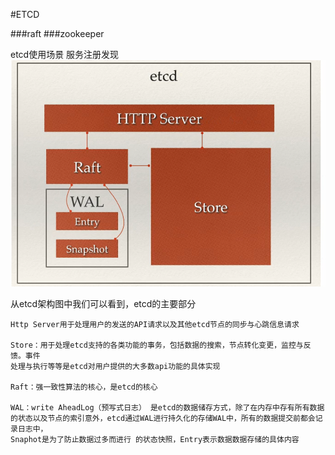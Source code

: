 #ETCD

###raft
###zookeeper

etcd使用场景
服务注册发现
![](.etcd_images/168471ae.png)

从etcd架构图中我们可以看到，etcd的主要部分

    Http Server用于处理用户的发送的API请求以及其他etcd节点的同步与心跳信息请求
  
    Store：用于处理etcd支持的各类功能的事务，包括数据的搜索，节点转化变更，监控与反馈。事件
    处理与执行等等是etcd对用户提供的大多数api功能的具体实现
    
    Raft：强一致性算法的核心，是etcd的核心
    
    WAL：write AheadLog（预写式日志） 是etcd的数据储存方式，除了在内存中存有所有数据
    的状态以及节点的索引意外，etcd通过WAL进行持久化的存储WAL中，所有的数据提交前都会记录日志中，
    Snaphot是为了防止数据过多而进行 的状态快照，Entry表示数据数据存储的具体内容
    